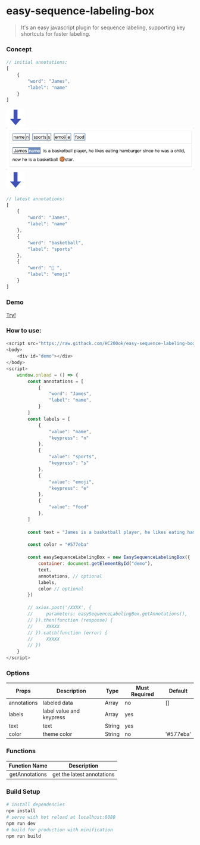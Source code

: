 # easy-sequence-labeling-box
> It's an easy javascript plugin for sequence labeling, supporting key shortcuts for faster labeling.

### Concept
```javascript
// initial annotations:
[
    {
        "word": "James",
        "label": "name"
    }
] 
```
<img src="down-arrow.png" width="50px"/><br/>
<img src="demo.gif" width="650px"/><br/>
<img src="down-arrow.png" width="50px"/><br/>
```javascript
// latest annotations: 
[
    {
        "word": "James", 
        "label": "name"
    }, 
    {
        "word": "basketball",
        "label": "sports"
    }, 
    {
        "word": "🏀 ",
        "label": "emoji"
    }
]
```

### Demo
[Try!](https://codesandbox.io/s/easy-sequence-labeling-box-igykl?file=/index.html)

### How to use: 
```javascript
<script src="https://raw.githack.com/HC200ok/easy-sequence-labeling-box/master/dist/easySequenceLabelingBox.min.js"></script>
<body>
    <div id="demo"></div>
</body>
<script>
    window.onload = () => {
        const annotations = [
            {
                "word": "James",
                "label": "name",
            }
        ]
        const labels = [
            {
                "value": "name",
                "keypress": "n"
            },
            {
                "value": "sports",
                "keypress": "s"
            },
            {
                "value": "emoji",
                "keypress": "e"
            },
            {
                "value": "food"
            },
        ]

        const text = "James is a basketball player, he likes eating hamburger since he was a child, now he is a basketball 🏀  star."

        const color = "#577eba"

        const easySequenceLabelingBox = new EasySequenceLabelingBox({
            container: document.getElementById("demo"),
            text,
            annotations, // optional
            labels,
            color // optional
        })

        // axios.post('/XXXX', {
        //     parameters: easySequenceLabelingBox.getAnnotations(),
        // }).then(function (response) {
        //     XXXXX
        // }).catch(function (error) {
        //     XXXXX
        // })
    }
</script>
```

### Options
| Props       | Description              | Type   | Must Required | Default   |
| ----------- | ------------------------ | ------ | ------------- | --------- |
| annotations | labeled data             | Array  | no            | []        |
| labels      | label value and keypress | Array  | yes           |           |
| text        | text                     | String | yes           |           |
| color       | theme color              | String | no            | '#577eba' |

### Functions
| Function Name  | Description                |
| :------------: | -------------------------- |
| getAnnotations | get the latest annotations |

### Build Setup
``` bash
# install dependencies
npm install
# serve with hot reload at localhost:8080
npm run dev
# build for production with minification
npm run build
```
